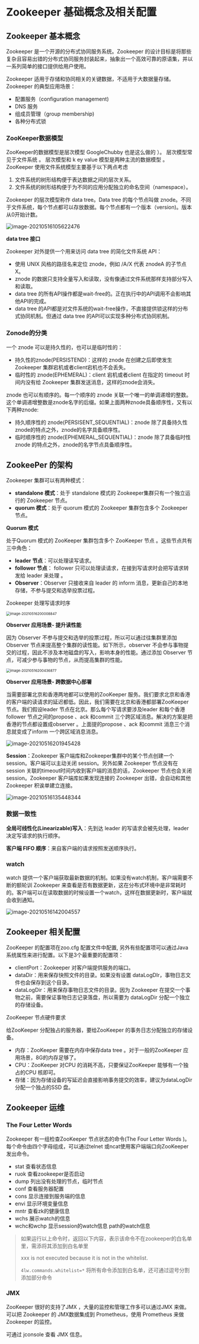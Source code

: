 # Zookeeper 基础概念及相关配置

## Zookeeper 基本概念

Zookeeper 是一个开源的分布式协同服务系统。Zookeeper 的设计目标是将那些复杂且容易出错的分布式协同服务封装起来，抽象出一个高效可靠的原语集，并以一系列简单的接口提供给用户使用。

Zookeeper 适用于存储和协同相关的关键数据，不适用于大数据量存储。Zookeeper 的典型应用场景：

* 配置服务（configuration management)
* DNS  服务
* 组成员管理（group membership)
* 各种分布式锁

### ZooKeeper数据模型

ZooKeeper的数据模型是层次模型 GoogleChubby 也是这么做的 ）。 层次模型常见于文件系统 。 层次模型和 k ey value 模型是两种主流的数据模型 。 ZooKeeper 使用文件系统模型主要基于以下两点考虑

1. 文件系统的树形结构便于表达数据之间的层次关系。
2. 文件系统的树形结构便于为不同的应用分配独立的命名空间（namespace）。

Zookeeper 的层次模型称作 data tree。Data tree 的每个节点叫做 znode。不同于文件系统，每个节点都可以存放数据。每个节点都有一个版本（version)。版本从0开始计数。

![image-20210516105622476](https://gitee.com/minghai1024/my-image/raw/master/img/2021/20210516113651.png)

**data tree 接口**

Zookeeper 对外提供一个用来访问 data tree 的简化文件系统 API：

* 使用 UNIX 风格的路径名来定位 znode，例如 /A/X 代表 znodeA 的子节点 X。
* znode 的数据只支持全量写入和读取，没有像通过文件系统那样支持部分写入和读取。
* data tree 的所有API操作都是wait-free的。正在执行中的API调用不会影响其他API的完成。
* data tree 的API都是对文件系统的wait-free操作，不直接提供锁这样的分布式协同机制。但通过 data tree 的API可以实现多种分布式协同机制。

### Zonode的分类

一个 znode 可以是持久性的，也可以是临时性的：

* 持久性的znode(PERSISTEND)：这样的 znode 在创建之后即使发生 Zookeeper 集群宕机或者client宕机也不会丢失。
* 临时性的 znode(EPHEMERAL)：client 宕机或者client 在指定的 timeout 时间内没有给 Zookeeper 集群发送消息，这样的znode会消失。

znode 也可以有顺序的。每一个顺序的 znode 关联一个唯一的单调递增的整数。这个单调递增整数是znode名字的后缀。如果上面两种znode具备顺序性，又有以下两种znode:

* 持久顺序性的 znode(PERSISENT_SEQUENTIAL)：znode 除了具备持久性znode的特点之外，znode的名字具备顺序性。
* 临时顺序性的 znode(EPHEMERAL_SEQUENTIAL)：znode 除了具备临时性 znode 的特点之外，znode的名字节点具备顺序性。

## ZookeePer 的架构

Zookeeper 集群可以有两种模式：

* **standalone 模式**：处于 standalone 模式的 Zookeeper集群只有一个独立运行的 Zookeeper 节点。
* **quorum 模式**：处于 quorum 模式的 Zookeeper 集群包含多个 Zookeeper 节点。

**Quorum 模式**

处于Quorum 模式的 ZooKeeper 集群包含多个 ZooKeeper 节点 。这些节点共有三中角色：

* **leader 节点**：可以处理读写请求。
*  **follower 节点**： follower 只可以处理读请求，在接到写请求时会把写请求转发给 leader 来处理 。
*  **Observer**：Observer 只接收来自 leader 的 inform 消息，更新自己的本地存储，不参与提交和选举投票过程。

Zookeeper 处理写请求时序

<img src="https://gitee.com/minghai1024/my-image/raw/master/img/2021/20210516200008.png" alt="image-20210516200008847" style="zoom: 67%;" />

**Observer 应用场景- 提升读性能**

因为 Observer 不参与提交和选举的投票过程，所以可以通过往集群里添加Observer 节点来提高整个集群的读性能。如下所示，observer 不会参与事物提交的过程，因此不涉及本地磁盘的写入，影响本身的性能。通过添加 Observer 节点，可减少参与事物的节点，从而提高集群的性能。

<img src="https://gitee.com/minghai1024/my-image/raw/master/img/2021/20210516200436.png" alt="image-20210516200436877" style="zoom:67%;" />



**Observer 应用场景- 跨数据中心部署**

当需要部署北京和香港两地都可以使用的ZooKeeper 服务。我们要求北京和香港的客户端的读请求的延迟都低。因此，我们需要在北京和香港都部署ZooKeeper 节点。我们假设leader 节点在北京。那么每个写请求要涉及leader 和每个香港follower 节点之间的propose 、ack 和commit 三个跨区域消息。解决的方案是把香港的节点都设置成observer 。上面提的propose 、ack 和commit 消息三个消息就变成了inform 一个跨区域消息消息。

![image-20210516201945428](https://gitee.com/minghai1024/my-image/raw/master/img/2021/20210516201945.png)

**Session**：Zookeeper 客户端库和Zookeeper集群中的某个节点创建一个session。客户端可以主动关闭 session。另外如果 Zookeeper 节点没有在 session 关联的timeout时间内收到客户端的消息的话，Zookeeper 节点也会关闭session。Zookeeper 客户端库如果发现连接的 Zookeeper 出错，会自动和其他 Zookeeper 积诶单建立连接。

![image-20210516135448344](https://gitee.com/minghai1024/my-image/raw/master/img/2021/20210516135448.png)

###   **数据一致性**

**全局可线性化(Linearizable)写入**：先到达 leader 的写请求会被先处理，leader 决定写请求的执行顺序。

**客户端 FIFO 顺序**：来自客户端的请求按照发送顺序执行。

### watch

watch 提供一个客户端获取最新数据的机制。如果没有watch机制，客户端需要不断的额轮训 Zookeeper 来查看是否有数据更新，这在分布式环境中是非常耗时的。客户端可以在读取数据的时候设置一个watch，这样在数据更新时，客户端就会收到通知。

![image-20210516142004557](https://gitee.com/minghai1024/my-image/raw/master/img/2021/20210516142004.png)

## Zookeeper 相关配置

ZooKeeper 的配置项在zoo.cfg 配置文件中配置, 另外有些配置项可以通过Java 系统属性来进行配置。以下是3个最重要的配置项：

* clientPort：Zookeeper 对客户端提供服务的端口。
* dataDir：用来保存快照文件的目录。如果没有设置 dataLogDIr，事物日志文件也会保存到这个目录。
* dataLogDir：用来保存事物日志文件的目录。因为 Zookeeper 在提交一个事物之前，需要保证事物日志记录落盘，所以需要为 dataLogDir 分配一个独立的存储设备。

ZooKeeper 节点硬件要求

给ZooKeeper 分配独占的服务器，要给ZooKeeper 的事务日志分配独立的存储设备。

* 内存：ZooKeeper 需要在内存中保存data tree 。对于一般的ZooKeeper 应用场景，8G的内存足够了。
* CPU：ZooKeeper 对CPU 的消耗不高，只要保证ZooKeeper 能够有一个独占的CPU 核即可。
* 存储：因为存储设备的写延迟会直接影响事务提交的效率，建议为dataLogDir 分配一个独占的SSD 盘。

## Zookeeper 运维

### The Four Letter Words

Zookeeper 有一组检查ZooKeeper 节点状态的命令(The Four Letter Words )。每个命令由四个字母组成，可以通过telnet 或ncat使用客户端端口向ZooKeeper 发出命令。

* stat 查看状态信息
* ruok 查看zookeeper是否启动 
* dump 列出没有处理的节点，临时节点
* conf 查看服务器配置
* cons 显示连接到服务端的信息 
* envi 显示环境变量信息
* mntr 查看zk的健康信息
* wchs 展示watch的信息 
* wchc和wchp 显示session的watch信息 path的watch信息

> 如果运行以上命令时，返回以下内容，表示该命令不在zookeeper的白名单里，需添将其添加到白名单里
>
> xxx is not executed because it is not in the whitelist.
>
> `4lw.commands.whitelist=*` 将所有命令添加到白名单，还可通过逗号分割添加部分命令

### JMX

ZooKeeper 很好的支持了JMX ，大量的监控和管理工作多可以通过JMX 来做。可以把 Zookeeper 的 JMX数据集成到 Prometheus，使用 Prometheus 来做 Zookeeper 的监控。

可通过 jconsole  查看 JMX 信息。